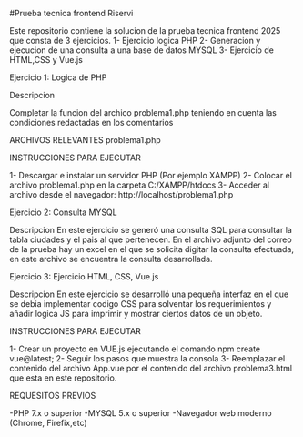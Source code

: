 #Prueba tecnica frontend Riservi

Este repositorio contiene la solucion de la prueba tecnica frontend 2025 que consta de 3 ejercicios. 1- Ejercicio logica PHP 2- Generacion y ejecucion de una consulta a una base de datos MYSQL 3- Ejercicio de HTML,CSS y Vue.js

Ejercicio 1: Logica de PHP

Descripcion

Completar la funcion del archico problema1.php teniendo en cuenta las condiciones redactadas en los comentarios

ARCHIVOS RELEVANTES problema1.php

INSTRUCCIONES PARA EJECUTAR

1- Descargar e instalar un servidor PHP (Por ejemplo XAMPP) 2- Colocar el archivo problema1.php en la carpeta C:/XAMPP/htdocs 3- Acceder al archivo desde el navegador: http://localhost/problema1.php

Ejercicio 2: Consulta MYSQL

Descripcion En este ejercicio se generó una consulta SQL para consultar la tabla ciudades y el pais al que pertenecen. En el archivo adjunto del correo de la prueba hay un excel en el que se solicita digitar la consulta efectuada, en este archivo se encuentra la consulta desarrollada.

Ejercicio 3: Ejercicio HTML, CSS, Vue.js

Descripcion En este ejercicio se desarrolló una pequeña interfaz en el que se debia implementar codigo CSS para solventar los requerimientos y añadir logica JS para imprimir y mostrar ciertos datos de un objeto.

INSTRUCCIONES PARA EJECUTAR

1- Crear un proyecto en VUE.js ejecutando el comando npm create vue@latest; 2- Seguir los pasos que muestra la consola 3- Reemplazar el contenido del archivo App.vue por el contenido del archivo problema3.html que esta en este repositorio.

REQUESITOS PREVIOS

-PHP 7.x o superior -MYSQL 5.x o superior -Navegador web moderno (Chrome, Firefix,etc)
